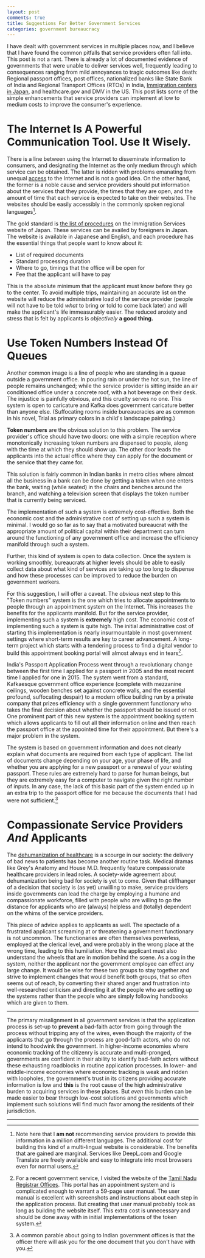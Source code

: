 ```yaml
---
layout: post
comments: true
title: Suggestions For Better Government Services
categories: government bureaucracy
---
```


I have dealt with government services in multiple places now, and I believe that I have found the
common pitfalls that service providers often fall into. This post is not a rant. There is already a
lot of documented evidence of governments that were unable to deliver services well, frequently
leading to consequences ranging from mild annoyances to tragic outcomes like death: Regional
passport offices, post offices, nationalized banks like State Bank of India and Regional Transport
Offices (RTOs) in India, [Immigration centers in Japan](https://english.kyodonews.net/news/2021/05/78b324eca065-family-of-dead-sri-lankan-woman-visit-japan-detention-facility.html), and healthcare.gov and DMV in the US. This
post lists some of the simple enhancements that service providers can implement at low to medium
costs to improve the consumer's experience.

<!--more-->


# The Internet Is A Powerful Communication Tool. Use It Wisely.

There is a line between using the Internet to disseminate information to consumers, and designating
the Internet as the only medium through which service can be obtained. The latter is ridden with
problems emanating from unequal [access](/democracy/governments/2021/06/28/access-and-governance/) to the Internet and is not a good idea. On the other
hand, the former is a noble cause and service providers should put information about the services
that they provide, the times that they are open, and the amount of time that each service is
expected to take on their websites. The websites should be easily accessibly in the commonly spoken
regional languages[^1].

The gold standard is [the list of procedures](https://www.isa.go.jp/en/applications/procedures/index.html) on the Immigration Services website of Japan. These
services can be availed by foreigners in Japan. The website is available in Japanese and English,
and each procedure has the essential things that people want to know about it:

-   List of required documents
-   Standard processing duration
-   Where to go, timings that the office will be open for
-   Fee that the applicant will have to pay

This is the absolute minimum that the applicant must know before they go to the center. To avoid
multiple trips, maintaining an accurate list on the website will reduce the administrative load of
the service provider (people will not have to be told _what_ to bring or told to come back later)
and will make the applicant's life immeasurably easier. The reduced anxiety and stress that is felt
by applicants is _objectively_ **a good thing.**


# Use Token Numbers Instead Of Queues

Another common image is a line of people who are standing in a queue outside a government office. In
pouring rain or under the hot sun, the line of people remains unchanged; while the service provider
is sitting inside an air conditioned office under a concrete roof, with a hot beverage on their
desk. The injustice is painfully obvious, and this cruelty serves no one. This system is open to
caricature and Kafka does government caricature better than anyone else. (Suffocating rooms inside
bureaucracies are as common in his novel, Trial as primary colors in a child's landscape painting.)

**Token numbers** are the obvious solution to this problem. The service provider's office should have
two doors: one with a simple reception where monotonically increasing token numbers are dispensed to
people, along with the time at which they should show up. The other door leads the applicants into
the actual office where they can apply for the document or the service that they came for.

This solution is fairly common in Indian banks in metro cities where almost all the business in a
bank can be done by getting a token when one enters the bank, waiting (while seated) in the chairs and
benches around the branch, and watching a television screen that displays the token number that is
currently being serviced.

The implementation of such a system is extremely cost-effective. Both the economic cost and the
administrative cost of setting up such a system is minimal. I would go so far as to say that a
motivated bureaucrat with the appropriate amount of political capital within their department can
turn around the functioning of any government office and increase the efficiency manifold through
such a system.

Further, this kind of system is open to data collection. Once the system is working smoothly,
bureaucrats at higher levels should be able to easily collect data about what kind of services are
taking up too long to dispense and how these processes can be improved to reduce the burden on
government workers.

For this suggestion, I will offer a caveat. The _obvious_ next step to this "Token numbers" system
is the one which tries to allocate appointments to people through an appointment system on the
Internet. This increases the benefits for the applicants manifold. But for the service provider,
implementing such a system is **extremely** high cost. The economic cost of implementing such a system
is quite high. The initial administrative cost of starting this implementation is nearly
insurmountable in most government settings where short-term results are key to career advancement. A
long-term project which starts with a tendering process to find a digital vendor to build this
appointment booking portal will almost always end in tears[^2].

India's Passport Application Process went through a revolutionary change between the first time I
applied for a passport in 2005 and the most recent time I applied for one in 2015. The system went
from a standard, Kafkaesque government office experience (complete with mezzanine ceilings, wooden
benches set against concrete walls, and the essential profound, suffocating despair) to a modern
office building run by a private company that prizes efficiency with a single government functionary
who takes the final decision about whether the passport should be issued or not. One prominent
part of this new system is the appointment booking system which allows applicants to fill out all
their information online and then reach the passport office at the appointed time for their
appointment. But there's a major problem in the system.

The system is based on government information and does not clearly explain what documents are
required from each type of applicant. The list of documents change depending on your age, your phase
of life, and whether you are applying for a new passport or a renewal of your existing
passport. These rules are extremely hard to parse for human beings, but they are extremely easy for
a computer to navigate given the right number of inputs. In any case, the lack of this basic part of
the system ended up in an extra trip to the passport office for me because the documents that I had
were not sufficient.[^3]


# Compassionate Service Providers _And_ Applicants

The [dehumanization of healthcare](https://www.youtube.com/watch?v=z9edjiHjG94) is a scourge in our society: the delivery of bad news to patients
has become another routine task. Medical dramas like Grey's Anatomy and House M.D. frequently
feature compassionate healthcare providers in lead roles. A society-wide agreement about
dehumanization being bad for society is yet to come. Given that cliffhanger of a decision that
society is (as yet) unwilling to make, service providers inside governments can lead the charge by
employing a humane and compassionate workforce, filled with people who are willing to go the
distance for applicants who are (always) helpless and (totally) dependent on the whims of the
service providers.

This piece of advice applies to applicants as well. The spectacle of a frustrated applicant
screaming at or threatening a government functionary is not uncommon. The functionaries are often
themselves powerless, employed at the clerical level, and were probably in the wrong place at the
wrong time, leading to this humiliation. Here the applicant must also understand the wheels that are
in motion behind the scene. As a cog in the system, neither the applicant nor the government
employee can effect any large change. It would be wise for these two groups to stay together and
strive to implement changes that would benefit both groups, that so often seems out of reach, by
converting their shared anger and frustration into well-researched criticism and directing it at the
people who are setting up the systems rather than the people who are simply following handbooks
which are given to them.

---

The primary misalignment in all government services is that the application process is set-up to
**prevent** a bad-faith actor from going through the process without tripping any of the wires, even
though the majority of the applicants that go through the process are good-faith actors, who do not
intend to hoodwink the government. In higher-income economies where economic tracking of the
citizenry is accurate and multi-pronged, governments are confident in their ability to identify
bad-faith actors without these exhausting roadblocks in routine application processes. In lower- and
middle-income economies where economic tracking is weak and ridden with loopholes, the government's
trust in its citizens providing accurate information is low and **this** is the root cause of the high
administrative burden to acquiring services in these places. But _even_ this burden can be made
easier to bear through low-cost solutions and governments which implement such solutions will find
much favor among the residents of their jurisdiction.

---

[^1]: Note here that I **am not** recommending service providers to provide this information in a million different languages. The additional cost for building this kind of a multi-lingual website is considerable. The benefits that are gained are marginal. Services like DeepL.com and Google Translate are freely available and easy to integrate into most browsers even for normal users.
[^2]: For a recent government service, I visited the website of the [Tamil Nadu Registrar Offices](https://tnreginet.gov.in). This portal has an appointment system and is complicated enough to warrant a 59-page user manual. The user manual is excellent with screenshots and instructions about each step in the application process. But creating that user manual probably took as long as building the website itself. This extra cost is unnecessary and should be done away with in initial implementations of the token system.
[^3]: A common parable about going to Indian government offices is that the officer there will ask you for the one document that you don't have with you.
